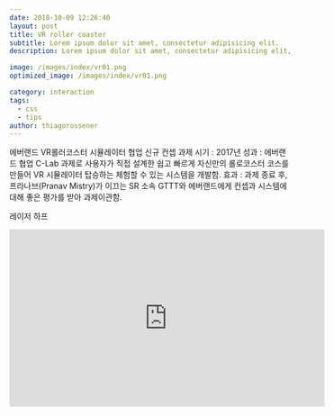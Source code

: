 ```yaml
---
date: 2018-10-09 12:26:40
layout: post
title: VR roller coaster
subtitle: Lorem ipsum dolor sit amet, consectetur adipisicing elit.
description: Lorem ipsum dolor sit amet, consectetur adipisicing elit, sed do eiusmod tempor incididunt ut labore et dolore magna aliqua.

image: /images/index/vr01.png
optimized_image: /images/index/vr01.png

category: interaction
tags:
  - css
  - tips
author: thiagorossener
---
```


에버랜드 VR롤러코스터 시뮬레이터 협업 신규 컨셉 과제
시기 : 2017년
성과 : 에버랜드 협업 C-Lab 과제로 사용자가 직접 설계한 쉽고 빠르게 자신만의 롤로코스터 코스를 만들어 VR 시뮬레이터 탑승하는 체험할 수 있는 시스템을 개발함.
효과 : 과제 종료 후, 프라나브(Pranav Mistry)가 이끄는 SR 소속 GTTT와 에버랜드에게 컨셉과 시스템에 대해 좋은 평가를 받아 과제이관함.

레이저 하프

<iframe width="560" height="315" src="https://www.youtube.com/embed/kw_C7B5ZOnw" frameborder="0" allow="accelerometer; autoplay; encrypted-media; gyroscope; picture-in-picture" allowfullscreen></iframe>
